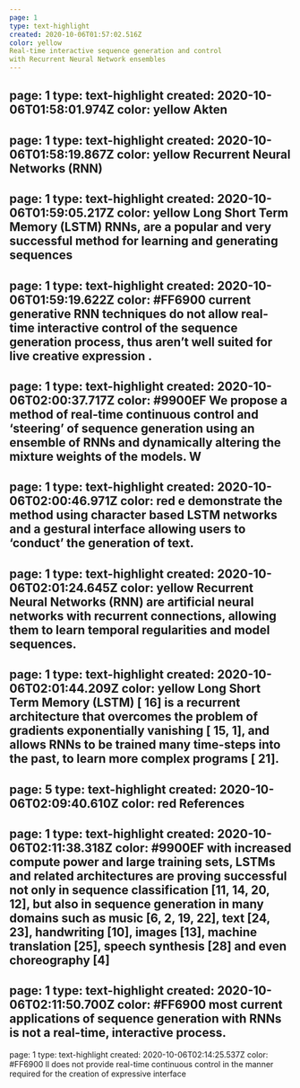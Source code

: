 ```yaml
---
page: 1
type: text-highlight
created: 2020-10-06T01:57:02.516Z
color: yellow
Real-time interactive sequence generation and control
with Recurrent Neural Network ensembles
---
```

page: 1
type: text-highlight
created: 2020-10-06T01:58:01.974Z
color: yellow
Akten
---
page: 1
type: text-highlight
created: 2020-10-06T01:58:19.867Z
color: yellow
Recurrent Neural Networks (RNN)
---
page: 1
type: text-highlight
created: 2020-10-06T01:59:05.217Z
color: yellow
Long Short Term Memory (LSTM)
RNNs,  are a popular and very successful method for learning and generating
sequences
---
page: 1
type: text-highlight
created: 2020-10-06T01:59:19.622Z
color: #FF6900
current generative RNN techniques do not allow real-time
interactive control of the sequence generation process, thus aren’t well suited for
live creative expression
. 
---
page: 1
type: text-highlight
created: 2020-10-06T02:00:37.717Z
color: #9900EF
We propose a method of real-time continuous control and
‘steering’ of sequence generation using an ensemble of RNNs and dynamically
altering the mixture weights of the models.  W
---
page: 1
type: text-highlight
created: 2020-10-06T02:00:46.971Z
color: red
e demonstrate the method using
character based LSTM networks and a gestural interface allowing users to ‘conduct’
the generation of text.
---
page: 1
type: text-highlight
created: 2020-10-06T02:01:24.645Z
color: yellow
Recurrent Neural Networks (RNN)
are artificial neural networks with recurrent connections, allowing
them to learn temporal regularities and model sequences.
---
page: 1
type: text-highlight
created: 2020-10-06T02:01:44.209Z
color: yellow
Long Short Term Memory (LSTM)
[ 16] is a
recurrent architecture that overcomes the problem of gradients exponentially vanishing [ 15, 1], and
allows RNNs to be trained many time-steps into the past, to learn more complex programs [ 21].
---
page: 5
type: text-highlight
created: 2020-10-06T02:09:40.610Z
color: red
References
---
page: 1
type: text-highlight
created: 2020-10-06T02:11:38.318Z
color: #9900EF
with increased compute power and large training sets, LSTMs and related architectures are proving
successful not only in sequence classification [11, 14, 20, 12], but also in sequence generation in
many domains such as music [6, 2, 19, 22], text [24, 23], handwriting [10], images [13], machine
translation [25], speech synthesis [28] and even choreography [4]
---
page: 1
type: text-highlight
created: 2020-10-06T02:11:50.700Z
color: #FF6900
most current applications of sequence generation with RNNs is not a real-time, interactive
process.
---
page: 1
type: text-highlight
created: 2020-10-06T02:14:25.537Z
color: #FF6900
ll does not
provide real-time continuous control in the manner required for the creation of expressive interface
